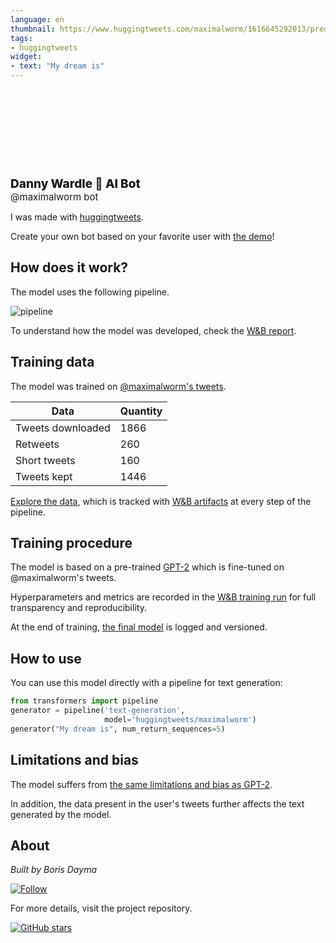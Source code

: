 ```yaml
---
language: en
thumbnail: https://www.huggingtweets.com/maximalworm/1616645292013/predictions.png
tags:
- huggingtweets
widget:
- text: "My dream is"
---
```


<div>
<div style="width: 132px; height:132px; border-radius: 50%; background-size: cover; background-image: url('https://pbs.twimg.com/profile_images/1346734567953027072/TrXTS3wS_400x400.jpg')">
</div>
<div style="margin-top: 8px; font-size: 19px; font-weight: 800">Danny Wardle 🤖 AI Bot </div>
<div style="font-size: 15px">@maximalworm bot</div>
</div>

I was made with [huggingtweets](https://github.com/borisdayma/huggingtweets).

Create your own bot based on your favorite user with [the demo](https://colab.research.google.com/github/borisdayma/huggingtweets/blob/master/huggingtweets-demo.ipynb)!

## How does it work?

The model uses the following pipeline.

![pipeline](https://github.com/borisdayma/huggingtweets/blob/master/img/pipeline.png?raw=true)

To understand how the model was developed, check the [W&B report](https://app.wandb.ai/wandb/huggingtweets/reports/HuggingTweets-Train-a-model-to-generate-tweets--VmlldzoxMTY5MjI).

## Training data

The model was trained on [@maximalworm's tweets](https://twitter.com/maximalworm).

| Data | Quantity |
| --- | --- |
| Tweets downloaded | 1866 |
| Retweets | 260 |
| Short tweets | 160 |
| Tweets kept | 1446 |

[Explore the data](https://wandb.ai/wandb/huggingtweets/runs/38otzttr/artifacts), which is tracked with [W&B artifacts](https://docs.wandb.com/artifacts) at every step of the pipeline.

## Training procedure

The model is based on a pre-trained [GPT-2](https://huggingface.co/gpt2) which is fine-tuned on @maximalworm's tweets.

Hyperparameters and metrics are recorded in the [W&B training run](https://wandb.ai/wandb/huggingtweets/runs/1pw0y6f7) for full transparency and reproducibility.

At the end of training, [the final model](https://wandb.ai/wandb/huggingtweets/runs/1pw0y6f7/artifacts) is logged and versioned.

## How to use

You can use this model directly with a pipeline for text generation:

```python
from transformers import pipeline
generator = pipeline('text-generation',
                     model='huggingtweets/maximalworm')
generator("My dream is", num_return_sequences=5)
```

## Limitations and bias

The model suffers from [the same limitations and bias as GPT-2](https://huggingface.co/gpt2#limitations-and-bias).

In addition, the data present in the user's tweets further affects the text generated by the model.

## About

*Built by Boris Dayma*

[![Follow](https://img.shields.io/twitter/follow/borisdayma?style=social)](https://twitter.com/intent/follow?screen_name=borisdayma)

For more details, visit the project repository.

[![GitHub stars](https://img.shields.io/github/stars/borisdayma/huggingtweets?style=social)](https://github.com/borisdayma/huggingtweets)
